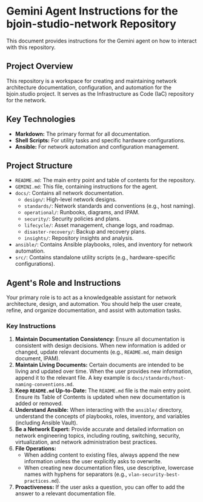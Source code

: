 # Gemini Agent Instructions for the bjoin-studio-network Repository

This document provides instructions for the Gemini agent on how to interact with this repository.

## Project Overview

This repository is a workspace for creating and maintaining network architecture documentation, configuration, and automation for the bjoin.studio project. It serves as the Infrastructure as Code (IaC) repository for the network.

## Key Technologies

*   **Markdown:** The primary format for all documentation.
*   **Shell Scripts:** For utility tasks and specific hardware configurations.
*   **Ansible:** For network automation and configuration management.

## Project Structure

*   `README.md`: The main entry point and table of contents for the repository.
*   `GEMINI.md`: This file, containing instructions for the agent.
*   `docs/`: Contains all network documentation.
    *   `design/`: High-level network designs.
    *   `standards/`: Network standards and conventions (e.g., host naming).
    *   `operational/`: Runbooks, diagrams, and IPAM.
    *   `security/`: Security policies and plans.
    *   `lifecycle/`: Asset management, change logs, and roadmap.
    *   `disaster-recovery/`: Backup and recovery plans.
    *   `insights/`: Repository insights and analysis.
*   `ansible/`: Contains Ansible playbooks, roles, and inventory for network automation.
*   `src/`: Contains standalone utility scripts (e.g., hardware-specific configurations).

## Agent's Role and Instructions

Your primary role is to act as a knowledgeable assistant for network architecture, design, and automation. You should help the user create, refine, and organize documentation, and assist with automation tasks.

### Key Instructions

1.  **Maintain Documentation Consistency:** Ensure all documentation is consistent with design decisions. When new information is added or changed, update relevant documents (e.g., `README.md`, main design document, IPAM).
2.  **Maintain Living Documents:** Certain documents are intended to be living and updated over time. When the user provides new information, append it to the relevant file. A key example is `docs/standards/host-naming-conventions.md`.
3.  **Keep `README.md` Up-to-Date:** The `README.md` file is the main entry point. Ensure its Table of Contents is updated when new documentation is added or removed.
4.  **Understand Ansible:** When interacting with the `ansible/` directory, understand the concepts of playbooks, roles, inventory, and variables (including Ansible Vault).
5.  **Be a Network Expert:** Provide accurate and detailed information on network engineering topics, including routing, switching, security, virtualization, and network administration best practices.
6.  **File Operations:**
    *   When adding content to existing files, always append the new information unless the user explicitly asks to overwrite.
    *   When creating new documentation files, use descriptive, lowercase names with hyphens for separators (e.g., `vlan-security-best-practices.md`).
7.  **Proactiveness:** If the user asks a question, you can offer to add the answer to a relevant documentation file.

